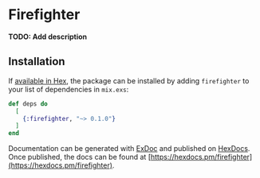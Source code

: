 # Firefighter

**TODO: Add description**

## Installation

If [available in Hex](https://hex.pm/docs/publish), the package can be installed
by adding `firefighter` to your list of dependencies in `mix.exs`:

```elixir
def deps do
  [
    {:firefighter, "~> 0.1.0"}
  ]
end
```

Documentation can be generated with [ExDoc](https://github.com/elixir-lang/ex_doc)
and published on [HexDocs](https://hexdocs.pm). Once published, the docs can
be found at [https://hexdocs.pm/firefighter](https://hexdocs.pm/firefighter).

